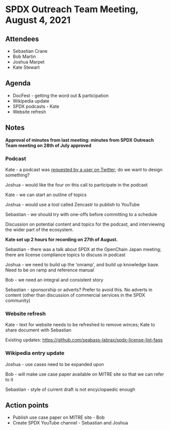 # SPDX Outreach Team Meeting, August 4, 2021

## Attendees

* Sebastian Crane
* Bob Martin
* Joshua Marpet
* Kate Stewart

## Agenda

* DocFest - getting the word out & participation
* Wikipedia update
* SPDX podcasts - Kate
* Website refresh

## Notes

**Approval of minutes from last meeting: minutes from SPDX Outreach Team meeting on 28th of July approved**

### Podcast

Kate - a podcast was [requested by a user on Twitter](https://twitter.com/TimHaines/status/1422766351710449665); do we want to design something?

Joshua - would like the four on this call to participate in the podcast

Kate - we can start an outline of topics

Joshua - would use a tool called Zencastr to publish to YouTube

Sebastian - we should try with one-offs before committing to a schedule

Discussion on potential content and topics for the podcast, and interviewing the wider part of the ecosystem.

**Kate set up 2 hours for recording on 27th of August.**

Sebastian - there was a talk about SPDX at the OpenChain Japan meeting; there are license compliance topics to discuss in podcast

Joshua - we need to build up the 'onramp', and build up knowledge base. Need to be on ramp and reference manual

Bob - we need an integral and consistent story

Sebastian - sponsorship or adverts? Prefer to avoid this. No adverts in content (other than discussion of commercial services in the SPDX community)

### Website refresh

Kate - text for website needs to be refreshed to remove winces; Kate to share document with Sebastian

Existing updates: <https://github.com/seabass-labrax/spdx-license-list-faqs>

### Wikipedia entry update

Joshua - use cases need to be expanded upon

Bob - will make use case paper available on MITRE site so that we can refer to it

Sebastian - style of current draft is not encyclopaedic enough

## Action points

* Publish use case paper on MITRE site - Bob
* Create SPDX YouTube channel - Sebastian and Joshua
